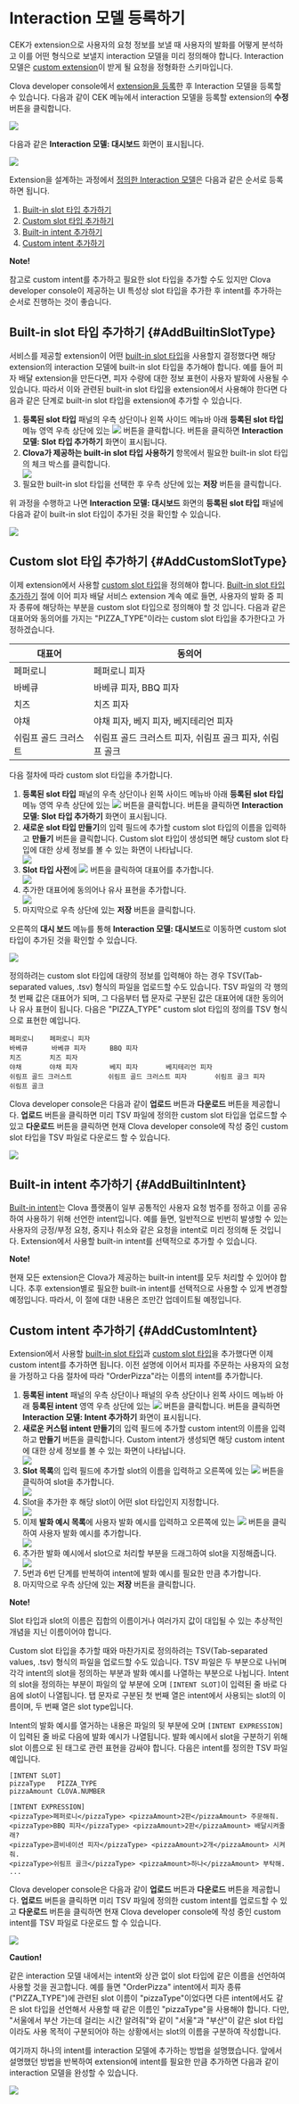 # Interaction 모델 등록하기

CEK가 extension으로 사용자의 요청 정보를 보낼 때 사용자의 발화를 어떻게 분석하고 이를 어떤 형식으로 보낼지 interaction 모델을 미리 정의해야 합니다. Interaction 모델은 [custom extension](/CEK/Guides/Build_Custom_Extension.md)이 받게 될 요청을 정형화한 스키마입니다.

Clova developer console에서 [extension을 등록](/DevConsole/Guides/CEK/Register_Extension.md)한 후 Interaction 모델을 등록할 수 있습니다. 다음과 같이 CEK 메뉴에서 interaction 모델을 등록할 extension의 **수정** 버튼을 클릭합니다.

![](/DevConsole/Resources/Images/DevConsole-Interaction_Model_Menu.png)

다음과 같은 **Interaction 모델: 대시보드** 화면이 표시됩니다.

![](/DevConsole/Resources/Images/DevConsole-Interaction_Model_Dashboard.png)

Extension을 설계하는 과정에서 [정의한 Interaction 모델](/Design/DesignGuidelineForExtension.md#DefineInteractionModel)은 다음과 같은 순서로 등록하면 됩니다.

1. [Built-in slot 타입 추가하기](#AddBuiltinSlotType)
2. [Custom slot 타입 추가하기](#AddCustomSlotType)
3. [Built-in intent 추가하기](#AddBuiltinIntent)
4. [Custom intent 추가하기](#AddCustomIntent)

<div class="note">
  <p><strong>Note!</strong></p>
  <p>참고로 custom intent를 추가하고 필요한 slot 타입을 추가할 수도 있지만 Clova developer console이 제공하는 UI 특성상 slot 타입을 추가한 후 intent를 추가하는 순서로 진행하는 것이 좋습니다.</p>
</div>

## Built-in slot 타입 추가하기 {#AddBuiltinSlotType}

서비스를 제공할 extension이 어떤 [built-in slot 타입](/Design/DesignGuidelineForExtension.md#Slot)을 사용할지 결정했다면 해당 extension의 interaction 모델에 built-in slot 타입을 추가해야 합니다. 예를 들어 피자 배달 extension을 만든다면, 피자 수량에 대한 정보 표현이 사용자 발화에 사용될 수 있습니다. 따라서 이와 관련된 built-in slot 타입을 extension에서 사용해야 한다면 다음과 같은 단계로 built-in slot 타입을 extension에 추가할 수 있습니다.

<ol>
  <li><strong>등록된 slot 타입</strong> 패널의 우측 상단이나 왼쪽 사이드 메뉴바 아래 <strong>등록된 slot 타입</strong> 메뉴 영역 우측 상단에 있는 <img class="inlineImage" src="/DevConsole/Resources/Images/DevConsole-Plus_Button.png" /> 버튼을 클릭합니다. 버튼을 클릭하면 <strong>Interaction 모델: Slot 타입 추가하기</strong> 화면이 표시됩니다.</li>
  <li><strong>Clova가 제공하는 built-in slot 타입 사용하기</strong> 항목에서 필요한 built-in slot 타입의 체크 박스를 클릭합니다.</li>
  <img src="/DevConsole/Resources/Images/DevConsole-Add_Built-in_Slot_Type.png" />
  <li>필요한 built-in slot 타입을 선택한 후 우측 상단에 있는 <strong>저장</strong> 버튼을 클릭합니다.</li>
</ol>

위 과정을 수행하고 나면 **Interaction 모델: 대시보드** 화면의 **등록된 slot 타입** 패널에 다음과 같이 built-in slot 타입이 추가된 것을 확인할 수 있습니다.

![](/DevConsole/Resources/Images/DevConsole-Added_Built-in_Slot_Type.png)

## Custom slot 타입 추가하기 {#AddCustomSlotType}

이제 extension에서 사용할 [custom slot 타입](/Design/DesignGuidelineForExtension.md#Slot)을 정의해야 합니다. [Built-in slot 타입 추가하기](#AddBuiltinSlotType) 절에 이어 피자 배달 서비스 extension 계속 예로 들면, 사용자의 발화 중 피자 종류에 해당하는 부분을 custom slot 타입으로 정의해야 할 것 입니다. 다음과 같은 대표어와 동의어를 가지는 "PIZZA_TYPE"이라는 custom slot 타입을 추가한다고 가정하겠습니다.

| 대표어           | 동의어                                        |
|----------------|----------------------------------------------|
| 페퍼로니          | 페퍼로니 피자                                  |
| 바베큐           | 바베큐 피자, BBQ 피자                           |
| 치즈             | 치즈 피자                                     |
| 야채             | 야채 피자, 베지 피자, 베지테리언 피자               |
| 쉬림프 골드 크러스트 | 쉬림프 골드 크러스트 피자, 쉬림프 골크 피자, 쉬림프 골크 |

다음 절차에 따라 custom slot 타입을 추가합니다.

<ol>
  <li><strong>등록된 slot 타입</strong> 패널의 우측 상단이나 왼쪽 사이드 메뉴바 아래 <strong>등록된 slot 타입</strong> 메뉴 영역 우측 상단에 있는 <img class="inlineImage" src="/DevConsole/Resources/Images/DevConsole-Plus_Button.png" /> 버튼을 클릭합니다. 버튼을 클릭하면 <strong>Interaction 모델: Slot 타입 추가하기</strong> 화면이 표시됩니다.</li>
  <li><strong>새로운 slot 타입 만들기</strong>의 입력 필드에 추가할 custom slot 타입의 이름을 입력하고 <strong>만들기</strong> 버튼을 클릭합니다. Custom slot 타입이 생성되면 해당 custom slot 타입에 대한 상세 정보를 볼 수 있는 화면이 나타납니다.</li>
  <img src="/DevConsole/Resources/Images/DevConsole-Add_Custom_Slot_Type_1.png" />
  <li><strong>Slot 타입 사전</strong>에 <img class="inlineImage" src="/DevConsole/Resources/Images/DevConsole-Plus_Button.png" /> 버튼을 클릭하여 대표어를 추가합니다.</li>
  <img src="/DevConsole/Resources/Images/DevConsole-Add_Custom_Slot_Type_2.png" />
  <li>추가한 대표어에 동의어나 유사 표현을 추가합니다.</li>
  <img src="/DevConsole/Resources/Images/DevConsole-Add_Custom_Slot_Type_3.png" />
  <li>마지막으로 우측 상단에 있는 <strong>저장</strong> 버튼을 클릭합니다.</li>
</ol>

오른쪽의 <strong>대시 보드</strong> 메뉴를 통해 **Interaction 모델: 대시보드**로 이동하면 custom slot 타입이 추가된 것을 확인할 수 있습니다.

![](/DevConsole/Resources/Images/DevConsole-Added_Custom_Slot_Type.png)

정의하려는 custom slot 타입에 대량의 정보를 입력해야 하는 경우 TSV(Tab-separated values, .tsv) 형식의 파일을 업로드할 수도 있습니다. TSV 파일의 각 행의 첫 번째 값은 대표어가 되며, 그 다음부터 탭 문자로 구분된 값은 대표어에 대한 동의어나 유사 표현이 됩니다. 다음은 "PIZZA_TYPE" custom slot 타입의 정의를 TSV 형식으로 표현한 예입니다.

```
페퍼로니    페퍼로니 피자
바베큐      바베큐 피자      BBQ 피자
치즈       치즈 피자
야채       야채 피자        베지 피자       베지테리언 피자
쉬림프 골드 크러스트         쉬림프 골드 크러스트 피자       쉬림프 골크 피자       쉬림프 골크
```

Clova developer console은 다음과 같이 **업로드** 버튼과 **다운로드** 버튼을 제공합니다. **업로드** 버튼을 클릭하면 미리 TSV 파일에 정의한 custom slot 타입을 업로드할 수 있고 **다운로드** 버튼을 클릭하면 현재 Clova developer console에 작성 중인 custom slot 타입을 TSV 파일로 다운로드 할 수 있습니다.

![](/DevConsole/Resources/Images/DevConsole-Custom_Slot_Upload_and_Download_Button.png)

## Built-in intent 추가하기 {#AddBuiltinIntent}

[Built-in intent](/Design/DesignGuidelineForExtension.md#Intent)는 Clova 플랫폼이 일부 공통적인 사용자 요청 범주를 정하고 이를 공유하여 사용하기 위해 선언한 intent입니다. 예를 들면, 일반적으로 빈번히 발생할 수 있는 사용자의 긍정/부정 요청, 중지나 취소와 같은 요청을 intent로 미리 정의해 둔 것입니다. Extension에서 사용할 built-in intent를 선택적으로 추가할 수 있습니다.

<div class="note">
  <p><strong>Note!</strong></p>
  <p>현재 모든 extension은 Clova가 제공하는 built-in intent를 모두 처리할 수 있어야 합니다. 추후 extension별로 필요한 built-in intent를 선택적으로 사용할 수 있게 변경할 예정입니다. 따라서, 이 절에 대한 내용은 조만간 업데이트될 예정입니다.</p>
</div>

## Custom intent 추가하기 {#AddCustomIntent}
Extension에서 사용할 [built-in slot 타입](#AddBuiltinSlotType)과 [custom slot 타입](#AddCustomSlotType)을 추가했다면 이제 custom intent를 추가하면 됩니다. 이전 설명에 이어서 피자를 주문하는 사용자의 요청을 가정하고 다음 절차에 따라 "OrderPizza"라는 이름의 intent를 추가합니다.

<ol>
  <li><strong>등록된 intent</strong> 패널의 우측 상단이나 패널의 우측 상단이나 왼쪽 사이드 메뉴바 아래 <strong>등록된 intent</strong> 영역 우측 상단에 있는 <img class="inlineImage" src="/DevConsole/Resources/Images/DevConsole-Plus_Button.png" /> 버튼을 클릭합니다. 버튼을 클릭하면 <strong>Interaction 모델: Intent 추가하기</strong> 화면이 표시됩니다.</li>
  <li><strong>새로운 커스텀 intent 만들기</strong>의 입력 필드에 추가할 custom intent의 이름을 입력하고 <strong>만들기</strong> 버튼을 클릭합니다. Custom intent가 생성되면 해당 custom intent에 대한 상세 정보를 볼 수 있는 화면이 나타납니다.</li>
  <img src="/DevConsole/Resources/Images/DevConsole-Add_Custom_Intent_1.png" />
  <li><strong>Slot 목록</strong>의 입력 필드에 추가할 slot의 이름을 입력하고 오른쪽에 있는 <img class="inlineImage" src="/DevConsole/Resources/Images/DevConsole-Plus_Button.png" /> 버튼을 클릭하여 slot을 추가합니다.</li>
  <img src="/DevConsole/Resources/Images/DevConsole-Add_Custom_Intent_2.png" />
  <li>Slot을 추가한 후 해당 slot이 어떤 slot 타입인지 지정합니다.</li>
  <img src="/DevConsole/Resources/Images/DevConsole-Add_Custom_Intent_3.png" />
  <li>이제 <strong>발화 예시 목록</strong>에 사용자 발화 예시를 입력하고 오른쪽에 있는 <img class="inlineImage" src="/DevConsole/Resources/Images/DevConsole-Plus_Button.png" /> 버튼을 클릭하여 사용자 발화 예시를 추가합니다.</li>
  <img src="/DevConsole/Resources/Images/DevConsole-Add_Custom_Intent_4.png" />
  <li>추가한 발화 예시에서 slot으로 처리할 부분을 드래그하여 slot을 지정해줍니다.</li>
  <img src="/DevConsole/Resources/Images/DevConsole-Add_Custom_Intent_5.png" />
  <li>5번과 6번 단계를 반복하여 intent에 발화 예시를 필요한 만큼 추가합니다.</li>
  <li>마지막으로 우측 상단에 있는 <strong>저장</strong> 버튼을 클릭합니다.</li>
</ol>

<div class="note">
  <p><strong>Note!</strong></p>
  <p>Slot 타입과 slot의 이름은 집합의 이름이거나 여러가지 값이 대입될 수 있는 추상적인 개념을 지닌 이름이어야 합니다.</p>
</div>

Custom slot 타입을 추가할 때와 마찬가지로 정의하려는 TSV(Tab-separated values, .tsv) 형식의 파일을 업로드할 수도 있습니다. TSV 파일은 두 부분으로 나뉘며 각각 intent의 slot을 정의하는 부분과 발화 예시를 나열하는 부분으로 나뉩니다. Intent의 slot을 정의하는 부분이 파일의 앞 부분에 오며 `[INTENT SLOT]`이 입력된 줄 바로 다음에 slot이 나열됩니다. 탭 문자로 구분된 첫 번째 열은 intent에서 사용되는 slot의 이름이며, 두 번째 열은 slot type입니다.

Intent의 발화 예시를 열거하는 내용은 파일의 뒷 부분에 오며 `[INTENT EXPRESSION]`이 입력된 줄 바로 다음에 발화 예시가 나열됩니다. 발화 예시에서 slot을 구분하기 위해 slot 이름으로 된 태그로 관련 표현을 감싸야 합니다. 다음은 intent를 정의한 TSV 파일 예입니다.

```
[INTENT SLOT]
pizzaType	PIZZA_TYPE
pizzaAmount	CLOVA.NUMBER

[INTENT EXPRESSION]
<pizzaType>페퍼로니</pizzaType> <pizzaAmount>2판</pizzaAmount> 주문해줘.
<pizzaType>BBQ 피자</pizzaType> <pizzaAmount>2판</pizzaAmount> 배달시켜줄래?
<pizzaType>콤비네이션 피자</pizzaType> <pizzaAmount>2개</pizzaAmount> 시켜줘.
<pizzaType>쉬림프 골크</pizzaType> <pizzaAmount>하나</pizzaAmount> 부탁해.
...
```

Clova developer console은 다음과 같이 **업로드** 버튼과 **다운로드** 버튼을 제공합니다. **업로드** 버튼을 클릭하면 미리 TSV 파일에 정의한 custom intent를 업로드할 수 있고 **다운로드** 버튼을 클릭하면 현재 Clova developer console에 작성 중인 custom intent를 TSV 파일로 다운로드 할 수 있습니다.

![](/DevConsole/Resources/Images/DevConsole-Utterance_Example_Upload_and_Download_Button.png)

<div class="danger">
  <p><strong>Caution!</strong></p>
  <p>같은 interaction 모델 내에서는 intent와 상관 없이 slot 타입에 같은 이름을 선언하여 사용할 것을 권고합니다. 예를 들면 "OrderPizza" intent에서 피자 종류("PIZZA_TYPE")에 관련된 slot 이름이 "pizzaType"이었다면 다른 intent에서도 같은 slot 타입을 선언해서 사용할 때 같은 이름인 "pizzaType"을 사용해야 합니다. 다만, "서울에서 부산 가는데 걸리는 시간 알려줘"와 같이 "서울"과 "부산"이 같은 slot 타입이라도 사용 목적이 구분되어야 하는 상황에서는 slot의 이름을 구분하여 작성합니다.</p>
</div>

여기까지 하나의 intent를 interaction 모델에 추가하는 방법을 설명했습니다. 앞에서 설명했던 방법을 반복하여 extension에 intent를 필요한 만큼 추가하면 다음과 같이 interaction 모델을 완성할 수 있습니다.

![](/DevConsole/Resources/Images/DevConsole-Added_Interaction_Model.png)
